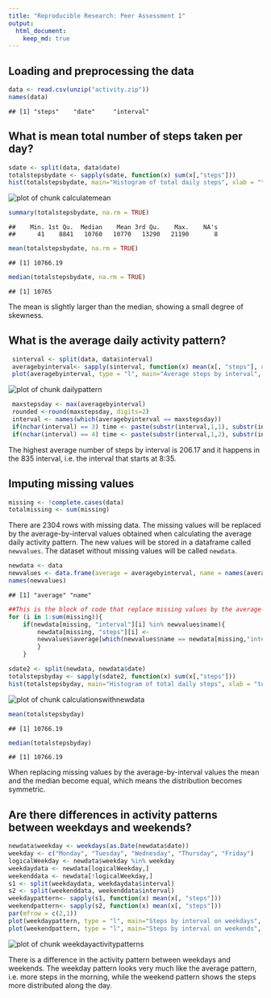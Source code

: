 ```yaml
---
title: "Reproducible Research: Peer Assessment 1"
output: 
  html_document:
    keep_md: true
---
```


## Loading and preprocessing the data

```r
data <- read.csv(unzip("activity.zip"))
names(data)
```

```
## [1] "steps"    "date"     "interval"
```


## What is mean total number of steps taken per day?

```r
sdate <- split(data, data$date)
totalstepsbydate <- sapply(sdate, function(x) sum(x[,"steps"]))
hist(totalstepsbydate, main="Histogram of total daily steps", xlab = "total daily steps")
```

![plot of chunk calculatemean](figure/calculatemean-1.png) 

```r
summary(totalstepsbydate, na.rm = TRUE)
```

```
##    Min. 1st Qu.  Median    Mean 3rd Qu.    Max.    NA's 
##      41    8841   10760   10770   13290   21190       8
```

```r
mean(totalstepsbydate, na.rm = TRUE)
```

```
## [1] 10766.19
```

```r
median(totalstepsbydate, na.rm = TRUE)
```

```
## [1] 10765
```
The mean is slightly larger than the median, showing a small degree of skewness.

## What is the average daily activity pattern?

```r
 sinterval <- split(data, data$interval)
 averagebyinterval<- sapply(sinterval, function(x) mean(x[, "steps"], na.rm = TRUE))
 plot(averagebyinterval, type = "l", main="Average steps by interval", xlab= "5-minute interval", ylab="average steps")
```

![plot of chunk dailypattern](figure/dailypattern-1.png) 

```r
 maxstepsday <- max(averagebyinterval)
 rounded <-round(maxstepsday, digits=2)
 interval <- names(which(averagebyinterval == maxstepsday))
 if(nchar(interval) == 3) time <- paste(substr(interval,1,1), substr(interval, 2, 3), sep = ":")
 if(nchar(interval) == 4) time <- paste(substr(interval,1,2), substr(interval, 3, 4), sep = ":")
```
The highest average number of steps by interval is 206.17 and it happens in the 835 interval, i.e. the interval that starts at 8:35.

## Imputing missing values

```r
missing <- !complete.cases(data)
totalmissing <- sum(missing)
```
There are 2304 rows with missing data.
The missing values will be replaced by the average-by-interval values obtained when calculating the average daily activity pattern. The new values will be stored in a dataframe called ```newvalues```. The dataset without missing values will be called ```newdata```.


```r
newdata <- data
newvalues <- data.frame(average = averagebyinterval, name = names(averagebyinterval), row.names = NULL)
names(newvalues)
```

```
## [1] "average" "name"
```

```r
##This is the block of code that replace missing values by the average-by-interval values.
for (i in 1:sum(missing)){
	if(newdata[missing, "interval"][i] %in% newvalues$name){
		newdata[missing, "steps"][i] <-
		newvalues$average[which(newvalues$name == newdata[missing,"interval"][i])]
		}
	}
```


```r
sdate2 <- split(newdata, newdata$date)
totalstepsbyday <- sapply(sdate2, function(x) sum(x[,"steps"]))
hist(totalstepsbyday, main="Histogram of total daily steps", xlab = "total steps by day")
```

![plot of chunk calculationswithnewdata](figure/calculationswithnewdata-1.png) 

```r
mean(totalstepsbyday)
```

```
## [1] 10766.19
```

```r
median(totalstepsbyday)
```

```
## [1] 10766.19
```
When replacing missing values by the average-by-interval values the mean and the median become equal, which means the distribution becomes symmetric.


## Are there differences in activity patterns between weekdays and weekends?

```r
newdata$weekday <- weekdays(as.Date(newdata$date))
weekday <- c("Monday", "Tuesday", "Wednesday", "Thursday", "Friday")
logicalWeekday <- newdata$weekday %in% weekday
weekdaydata <- newdata[logicalWeekday,]
weekenddata <- newdata[!logicalWeekday,]
s1 <- split(weekdaydata, weekdaydata$interval)
s2 <- split(weekenddata, weekenddata$interval)
weekdaypattern<- sapply(s1, function(x) mean(x[, "steps"]))
weekendpattern<- sapply(s2, function(x) mean(x[, "steps"]))
par(mfrow = c(2,1))
plot(weekdaypattern, type = "l", main="Steps by interval on weekdays", xlab= "5-minute interval", ylab="average steps")
plot(weekendpattern, type = "l", main="Steps by interval on weekends", xlab= "5-minute interval", ylab="average steps")
```

![plot of chunk weekdayactivitypatterns](figure/weekdayactivitypatterns-1.png) 

There is a difference in the activity pattern between weekdays and weekends. The weekday pattern looks very much like the average pattern, i.e. more steps in the morning, while the weekend pattern shows the steps more distributed along the day.
